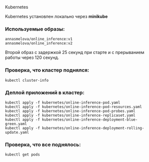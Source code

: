 Kubernetes

Kubernetes установлен локально через  **minikube**

### Используемые образы:

    annasmelova/online_inference:v1
    annasmelova/online_inference:v2

Второй образ с задержкой 25 секунд при старте и с прерыванием работы через 120 секунд.

### Проверка, что кластер поднялся:

    kubectl cluster-info
  
### Деплой приложений в кластер:

    kubectl apply -f kubernetes/online-inference-pod.yaml
    kubectl apply -f kubernetes/online-inference-pod-resources.yaml
    kubectl apply -f kubernetes/online-inference-pod-probes.yaml
    kubectl apply -f kubernetes/online-inference-replicaset.yaml
    kubectl apply -f kubernetes/online-inference-deployment-blue-green.yaml
    kubectl apply -f kubernetes/online-inference-deployment-rolling-update.yaml
  
### Проверка, что все поднялось:

    kubectl get pods
